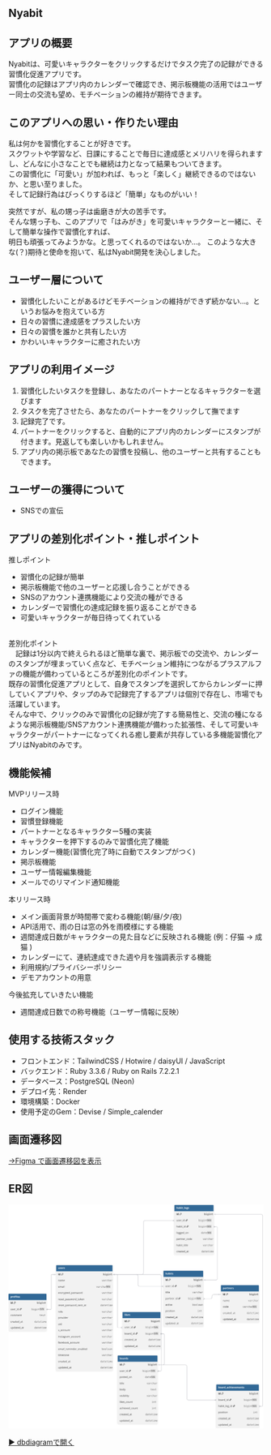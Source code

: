 ## Nyabit

## アプリの概要
Nyabitは、可愛いキャラクターをクリックするだけでタスク完了の記録ができる習慣化促進アプリです。<br>
習慣化の記録はアプリ内のカレンダーで確認でき、掲示板機能の活用ではユーザー同士の交流も望め、モチベーションの維持が期待できます。

## このアプリへの思い・作りたい理由
私は何かを習慣化することが好きです。<br>
スクワットや学習など、日課にすることで毎日に達成感とメリハリを得られますし、どんなに小さなことでも継続は力となって結果もついてきます。<br>
この習慣化に「可愛い」が加われば、もっと「楽しく」継続できるのではないか、と思い至りました。<br>
そして記録行為はびっくりするほど「簡単」なものがいい！<br>

突然ですが、私の甥っ子は歯磨きが大の苦手です。<br>
そんな甥っ子も、このアプリで「はみがき」を可愛いキャラクターと一緒に、そして簡単な操作で習慣化すれば、<br>
明日も頑張ってみようかな。と思ってくれるのではないか...。
このような大きな(？)期待と使命を抱いて、私はNyabit開発を決心しました。<br>

## ユーザー層について
- 習慣化したいことがあるけどモチベーションの維持ができず続かない...。というお悩みを抱えている方
- 日々の習慣に達成感をプラスしたい方
- 日々の習慣を誰かと共有したい方
- かわいいキャラクターに癒されたい方

## アプリの利用イメージ
1. 習慣化したいタスクを登録し、あなたのパートナーとなるキャラクターを選びます
2. タスクを完了させたら、あなたのパートナーをクリックして撫でます
3. 記録完了です。
4. パートナーをクリックすると、自動的にアプリ内のカレンダーにスタンプが付きます。見返しても楽しいかもしれません。
5. アプリ内の掲示板であなたの習慣を投稿し、他のユーザーと共有することもできます。

## ユーザーの獲得について
- SNSでの宣伝

## アプリの差別化ポイント・推しポイント
推しポイント
- 習慣化の記録が簡単
- 掲示板機能で他のユーザーと応援し合うことができる
- SNSのアカウント連携機能により交流の種ができる
- カレンダーで習慣化の達成記録を振り返ることができる
- 可愛いキャラクターが毎日待ってくれている
<br>
差別化ポイント<br>
　記録は1分以内で終えられるほど簡単な裏で、掲示板での交流や、カレンダーのスタンプが埋まっていく点など、モチベーション維持につながるプラスアルファの機能が備わっているところが差別化のポイントです。<br>
既存の習慣化促進アプリとして、自身でスタンプを選択してからカレンダーに押していくアプリや、タップのみで記録完了するアプリは個別で存在し、市場でも活躍しています。<br>
そんな中で、クリックのみで習慣化の記録が完了する簡易性と、交流の種になるような掲示板機能/SNSアカウント連携機能が備わった拡張性、そして可愛いキャラクターがパートナーになってくれる癒し要素が共存している多機能習慣化アプリはNyabitのみです。<br>

## 機能候補
MVPリリース時
- ログイン機能
- 習慣登録機能
- パートナーとなるキャラクター5種の実装
- キャラクターを押下するのみで習慣化完了機能
- カレンダー機能(習慣化完了時に自動でスタンプがつく)
- 掲示板機能
- ユーザー情報編集機能
- メールでのリマインド通知機能

本リリース時
- メイン画面背景が時間帯で変わる機能(朝/昼/夕/夜)
- API活用で、雨の日は窓の外を雨模様にする機能
- 週間達成日数がキャラクターの見た目などに反映される機能 (例：仔猫 → 成猫 )
- カレンダーにて、連続達成できた週や月を強調表示する機能
- 利用規約/プライバシーポリシー
- デモアカウントの用意

今後拡充していきたい機能
- 週間達成日数での称号機能（ユーザー情報に反映）

## 使用する技術スタック
- フロントエンド：TailwindCSS / Hotwire / daisyUI / JavaScript
- バックエンド：Ruby 3.3.6 / Ruby on Rails 7.2.2.1
- データベース：PostgreSQL (Neon)
- デプロイ先：Render
- 環境構築：Docker
- 使用予定のGem：Devise / Simple_calender

## 画面遷移図
[→Figma で画面遷移図を表示](https://www.figma.com/design/7tCuDPFdnj5qVoCroDDo5u/Nyabit?node-id=0-1&p=f&t=k3mkVxmPUzmXH8W8-0)

## ER図
![ER図](./Nyabit.svg)

[▶︎ dbdiagramで開く](https://dbdiagram.io/d/68fbd0f7357668b73285e37c)